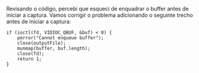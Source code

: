 Revisando o código, percebi que esqueci de enquadrar o buffer antes de iniciar a captura. Vamos corrigir o problema adicionando o seguinte trecho antes de iniciar a captura:

```
if (ioctl(fd, VIDIOC_QBUF, &buf) < 0) {
    perror("Cannot enqueue buffer");
    close(outputFile);
    munmap(buffer, buf.length);
    close(fd);
    return 1;
}
```

